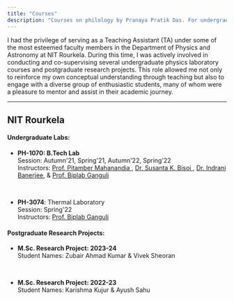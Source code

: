 ```yaml
---
title: "Courses"
description: "Courses on philology by Pranaya Pratik Das. For undergraduate and graduate students."
---
```


I had the privilege of serving as a Teaching Assistant (TA) under some of the most esteemed faculty members in the Department of Physics and Astronomy at NIT Rourkela. During this time, I was actively involved in conducting and co-supervising several undergraduate physics laboratory courses and postgraduate research projects. This role allowed me not only to reinforce my own conceptual understanding through teaching but also to engage with a diverse group of enthusiastic students, many of whom were a pleasure to mentor and assist in their academic journey.

---
## NIT Rourkela
#### Undergraduate Labs:

* **PH-1070: B.Tech Lab** <br>
	Session: Autumn'21, Spring'21, Autumn'22, Spring'22 <br>
	Instructors: [Prof.  Pitamber Mahanandia ](https://www.nitrkl.ac.in/FacultyStaff/FacultyProfile/pitam), [Dr. Susanta K. Bisoi ](https://www.nitrkl.ac.in/FacultyStaff/FacultyProfile/bisois), [Dr. Indrani Banerjee](https://www.nitrkl.ac.in/FacultyStaff/FacultyProfile/banerjeein), & [Prof. Biplab Ganguli](https://www.nitrkl.ac.in/FacultyStaff/FacultyProfile/biplabg)

 <br>

* **PH-3074**: Thermal Laboratory <br>
	Session: Spring'22 <br>
	Instructors:  [Prof. Biplab Ganguli](https://www.nitrkl.ac.in/FacultyStaff/FacultyProfile/biplabg)

#### Postgraduate Research Projects:

* **M.Sc. Research Project: 2023-24**  <br>
	Student Names: Zubair Ahmad Kumar & Vivek Sheoran
 <br>


* **M.Sc. Research Project: 2022-23** <br>
	Student Names: Karishma Kujur & Ayush Sahu
 <br>


